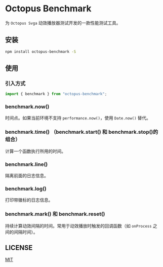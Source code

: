 # Octopus Benchmark

为 `Octopus Svga` 动效播放器测试开发的一款性能测试工具。

## 安装

```bash
npm install octopus-benchmark -S
```

## 使用

### 引入方式

```ts
import { benchmark } from "octopus-benchmark";
```

### benchmark.now()

时间点。如果当前环境不支持 `performance.now()`，使用 `Date.now()` 替代。

### benchmark.time() （benchmark.start() 和 benchmark.stop()的组合）

计算一个函数执行所用的时间。

### benchmark.line()

隔离前面的日志信息。

### benchmark.log()

打印带徽标的日志信息。

### benchmark.mark() 和 benchmark.reset()

持续计算动效间隔的时间。常用于动效播放时触发的回调函数（如 `onProcess` 之间的间隔时间）。

## LICENSE

[MIT](./LICENSE)
